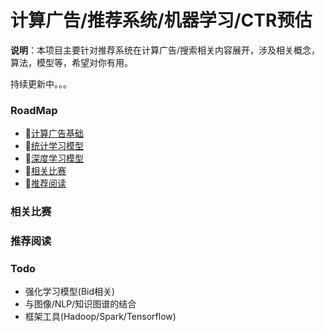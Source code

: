 计算广告/推荐系统/机器学习/CTR预估
===
**说明**：本项目主要针对推荐系统在计算广告/搜索相关内容展开，涉及相关概念，算法，模型等，希望对你有用。

持续更新中。。。

### RoadMap
- :basketball:[计算广告基础](#./计算广告基础)
- :hamburger:[统计学习模型](#./统计学习模型)
- :fries:[深度学习模型](#./深度学习模型)
- :strawberry:[相关比赛](#相关比赛)
- :orange:[推荐阅读](#推荐阅读)

### 相关比赛


### 推荐阅读


### Todo
- 强化学习模型(Bid相关)
- 与图像/NLP/知识图谱的结合
- 框架工具(Hadoop/Spark/Tensorflow)

